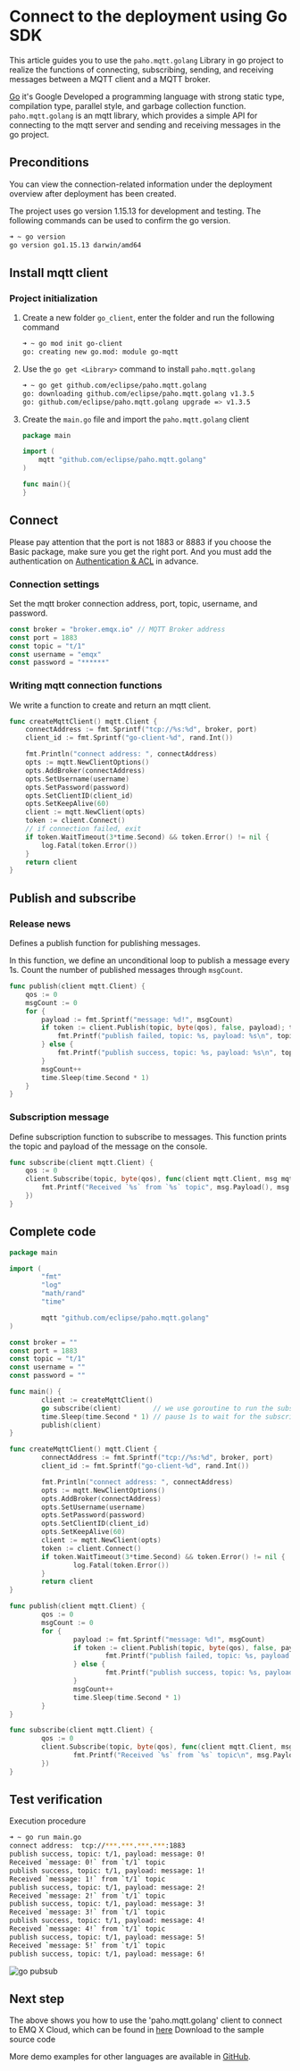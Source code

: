 # Connect to the deployment using Go SDK

This article guides you to use the `paho.mqtt.golang` Library in go project to realize the functions of connecting, subscribing, sending, and receiving messages between a MQTT client and a MQTT broker.


[Go](https://go.dev/) it's Google Developed a programming language with strong static type, compilation type, parallel style, and garbage collection function. `paho.mqtt.golang` is an mqtt library, which provides a simple API for connecting to the mqtt server and sending and receiving messages in the go project.

## Preconditions

You can view the connection-related information under the deployment overview after deployment has been created.

The project uses go version 1.15.13 for development and testing. The following commands can be used to confirm the go version.

``` bash
➜ ~ go version
go version go1.15.13 darwin/amd64
```

## Install mqtt client

### Project initialization

1. Create a new folder `go_client`, enter the folder and run the following command

    ``` bash
    ➜ ~ go mod init go-client
    go: creating new go.mod: module go-mqtt
    ```

2. Use the `go get <Library>` command to install `paho.mqtt.golang`

    ``` bash
    ➜ ~ go get github.com/eclipse/paho.mqtt.golang
    go: downloading github.com/eclipse/paho.mqtt.golang v1.3.5
    go: github.com/eclipse/paho.mqtt.golang upgrade => v1.3.5
    ```

3. Create the `main.go` file and import the `paho.mqtt.golang` client

    ``` go
    package main
    
    import (
        mqtt "github.com/eclipse/paho.mqtt.golang"
    )
    
    func main(){
    }
    ```

## Connect

Please pay attention that the port is not 1883 or 8883 if you choose the Basic package, make sure you get the right port. And you must add the authentication on [Authentication & ACL](../deployments/auth_and_acl.md) in advance.

### Connection settings

Set the mqtt broker connection address, port, topic, username, and password.

``` go
const broker = "broker.emqx.io" // MQTT Broker address
const port = 1883
const topic = "t/1"
const username = "emqx"
const password = "******"
```

### Writing mqtt connection functions

We write a function to create and return an mqtt client.

``` go
func createMqttClient() mqtt.Client {
    connectAddress := fmt.Sprintf("tcp://%s:%d", broker, port)
    client_id := fmt.Sprintf("go-client-%d", rand.Int())

    fmt.Println("connect address: ", connectAddress)
    opts := mqtt.NewClientOptions()
    opts.AddBroker(connectAddress)
    opts.SetUsername(username)
    opts.SetPassword(password)
    opts.SetClientID(client_id)
    opts.SetKeepAlive(60)
    client := mqtt.NewClient(opts)
    token := client.Connect()
    // if connection failed, exit
    if token.WaitTimeout(3*time.Second) && token.Error() != nil {
        log.Fatal(token.Error())
    }
    return client
}
```

## Publish and subscribe

### Release news

Defines a publish function for publishing messages.

In this function, we define an unconditional loop to publish a message every 1s. Count the number of published messages through `msgCount`.
``` go
func publish(client mqtt.Client) {
    qos := 0
    msgCount := 0
    for {
        payload := fmt.Sprintf("message: %d!", msgCount)
        if token := client.Publish(topic, byte(qos), false, payload); token.Wait() && token.Error() != nil {
            fmt.Printf("publish failed, topic: %s, payload: %s\n", topic, payload)
        } else {
            fmt.Printf("publish success, topic: %s, payload: %s\n", topic, payload)
        }
        msgCount++
        time.Sleep(time.Second * 1)
    }
}
```

### Subscription message

Define subscription function to subscribe to messages. This function prints the topic and payload of the message on the console.

``` go
func subscribe(client mqtt.Client) {
    qos := 0
    client.Subscribe(topic, byte(qos), func(client mqtt.Client, msg mqtt.Message) {
        fmt.Printf("Received `%s` from `%s` topic", msg.Payload(), msg.Topic())
    })
}
```

## Complete code

``` go
package main

import (
        "fmt"
        "log"
        "math/rand"
        "time"

        mqtt "github.com/eclipse/paho.mqtt.golang"
)

const broker = ""
const port = 1883
const topic = "t/1"
const username = ""
const password = ""

func main() {
        client := createMqttClient()
        go subscribe(client)        // we use goroutine to run the subscription function
        time.Sleep(time.Second * 1) // pause 1s to wait for the subscription function to be ready
        publish(client)
}

func createMqttClient() mqtt.Client {
        connectAddress := fmt.Sprintf("tcp://%s:%d", broker, port)
        client_id := fmt.Sprintf("go-client-%d", rand.Int())

        fmt.Println("connect address: ", connectAddress)
        opts := mqtt.NewClientOptions()
        opts.AddBroker(connectAddress)
        opts.SetUsername(username)
        opts.SetPassword(password)
        opts.SetClientID(client_id)
        opts.SetKeepAlive(60)
        client := mqtt.NewClient(opts)
        token := client.Connect()
        if token.WaitTimeout(3*time.Second) && token.Error() != nil {
                log.Fatal(token.Error())
        }
        return client
}

func publish(client mqtt.Client) {
        qos := 0
        msgCount := 0
        for {
                payload := fmt.Sprintf("message: %d!", msgCount)
                if token := client.Publish(topic, byte(qos), false, payload); token.Wait() && token.Error() != nil {
                        fmt.Printf("publish failed, topic: %s, payload: %s\n", topic, payload)
                } else {
                        fmt.Printf("publish success, topic: %s, payload: %s\n", topic, payload)
                }
                msgCount++
                time.Sleep(time.Second * 1)
        }
}

func subscribe(client mqtt.Client) {
        qos := 0
        client.Subscribe(topic, byte(qos), func(client mqtt.Client, msg mqtt.Message) {
                fmt.Printf("Received `%s` from `%s` topic\n", msg.Payload(), msg.Topic())
        })
}
```

## Test verification

Execution procedure

``` bash
➜ ~ go run main.go
connect address:  tcp://***.***.***.***:1883
publish success, topic: t/1, payload: message: 0!
Received `message: 0!` from `t/1` topic
publish success, topic: t/1, payload: message: 1!
Received `message: 1!` from `t/1` topic
publish success, topic: t/1, payload: message: 2!
Received `message: 2!` from `t/1` topic
publish success, topic: t/1, payload: message: 3!
Received `message: 3!` from `t/1` topic
publish success, topic: t/1, payload: message: 4!
Received `message: 4!` from `t/1` topic
publish success, topic: t/1, payload: message: 5!
Received `message: 5!` from `t/1` topic
publish success, topic: t/1, payload: message: 6!
```

![go pubsub](./_assets/go_pubsub.png)

## Next step

The above shows you how to use the 'paho.mqtt.golang' client to connect to EMQ X Cloud, which can be found in [here](https://github.com/emqx/MQTT-Client-Examples/tree/master/mqtt-client-Go) Download to the sample source code


More demo examples for other languages are available in [GitHub](https://github.com/emqx/MQTT-Client-Examples).
